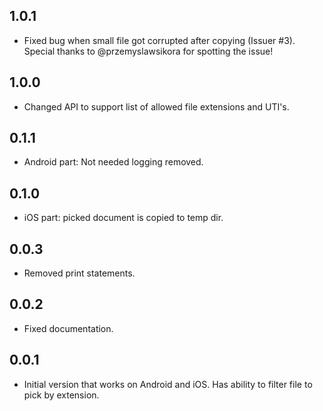 ## 1.0.1

* Fixed bug when small file got corrupted after copying (Issuer #3).
    Special thanks to @przemyslawsikora for spotting the issue!

## 1.0.0

* Changed API to support list of allowed file extensions and UTI's.

## 0.1.1

* Android part: Not needed logging removed.

## 0.1.0

* iOS part: picked document is copied to temp dir.

## 0.0.3

* Removed print statements.

## 0.0.2

* Fixed documentation.

## 0.0.1

* Initial version that works on Android and iOS. Has ability to filter file to pick by extension.
